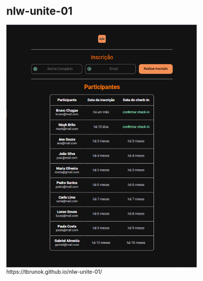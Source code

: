 # nlw-unite-01

<div aling="center">
  <img src="https://github.com/TbrunoK/nlw-unite-01/blob/main/assets/end.png?raw=true"/>
  <a>https://tbrunok.github.io/nlw-unite-01/</a>
  
</div>
